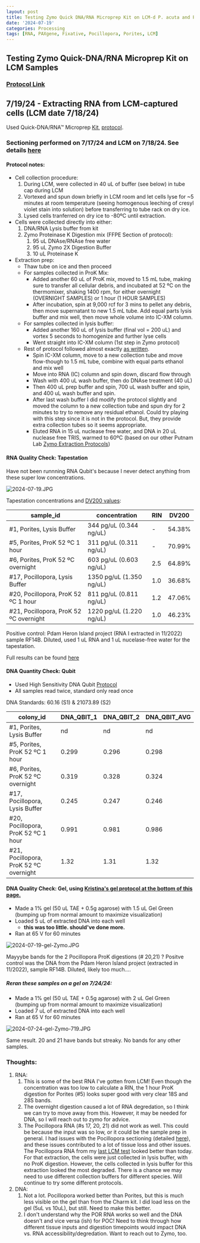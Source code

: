 ```yaml
---
layout: post
title: Testing Zymo Quick DNA/RNA Microprep Kit on LCM-d P. acuta and P. compressa
date: '2024-07-19'
categories: Processing
tags: [RNA, PAXgene, Fixative, Pocillopora, Porites, LCM]
---
```


## Testing Zymo Quick-DNA/RNA Microprep Kit on LCM Samples

### [Protocol Link](https://files.zymoresearch.com/protocols/_d7005t_d7005_quick-dna-rna_microprep_plus_kit.pdf)

## 7/19/24 - Extracting RNA from LCM-captured cells (LCM date 7/18/24)

Used Quick-DNA/RNA™ Microprep [Kit](https://www.zymoresearch.com/products/quick-dna-rna-microprep-plus-kit), [protocol](https://files.zymoresearch.com/protocols/_d7005t_d7005_quick-dna-rna_microprep_plus_kit.pdf).

### Sectioning performed on 7/17/24 and LCM on 7/18/24. See details [here](https://zdellaert.github.io/ZD_Putnam_Lab_Notebook/LCM-Test-4/) 

#### Protocol notes:

- Cell collection procedure:
  1. During LCM, were collected in 40 uL of buffer (see below) in tube cap during LCM
  2. Vortexed and spun down briefly in LCM room and let cells lyse for ~5 minutes at room temperature (seeing homogenous leeching of cresyl violet stain into solution) before transferring to tube rack on dry ice.
  3. Lysed cells tranferred on dry ice to -80ºC until extraction.
- Cells were collected directly into either:
  1. DNA/RNA Lysis buffer from kit
  2. Zymo Proteinase K Digestion mix (FFPE Section of protocol):
     1. 95 uL DNAse/RNAse free water
     2. 95 uL Zymo 2X Digestion Buffer
     3. 10 uL Proteinase K
- Extraction prep:
  - Thaw tube on ice and then proceed
  - For samples collected in ProK Mix:
    - Added another 60 uL of ProK mix, moved to 1.5 mL tube, making sure to transfer all cellular debris, and incubated at 52 ºC on the thermomixer, shaking 1400 rpm, for either overnight (OVERNIGHT SAMPLES) or 1 hour (1 HOUR SAMPLES)
    - After incubation, spin at 9,000 rcf for 3 mins to pellet any debris, then move supernatant to new 1.5 mL tube. Add equal parts lysis buffer and mix well, then move whole volume into IC-XM column.
  - For samples collected in lysis buffer:
    - Added another 160 uL of lysis buffer (final vol = 200 uL) and vortex 5 seconds to homogenize and further lyse cells
    - Went straight into IC-XM column (1st step in Zymo protocol)
  - Rest of protocol followed almost exactly [as written]((https://files.zymoresearch.com/protocols/_d7005t_d7005_quick-dna-rna_microprep_plus_kit.pdf)). 
    - Spin IC-XM column, move to a new collection tube and move flow-though to 1.5 mL tube, combine with equal parts ethanol and mix well
    - Move into RNA (IC) column and spin down, discard flow through
    - Wash with 400 uL wash buffer, then do DNAse treatment (40 uL)
    - Then 400 uL prep buffer and spin, 700 uL wash buffer and spin, and 400 uL wash buffer and spin.
    - After last wash buffer I did modify the protocol slightly and moved the column to a new collection tube and spun dry for 2 minutes to try to remove any residual ethanol. Could try playing with this step since it is not in the protocol. But, they provide extra collection tubes so it seems appropriate.
    - Eluted RNA in 15 uL nuclease free water, and DNA in 20 uL nuclease free TRIS, warmed to 60ºC (based on our other Putnam Lab [Zymo Extraction Protocols](https://zdellaert.github.io/ZD_Putnam_Lab_Notebook/Protocols_Zymo_Quick_DNA_RNA_Miniprep_Plus/))

#### RNA Quality Check: Tapestation

Have not been runnning RNA Qubit's because I never detect anything from these super low concentrations.

![2024-07-19.JPG](https://github.com/zdellaert/ZD_Putnam_Lab_Notebook/blob/master/images/tapestation/2024-07-19.JPG?raw=true)

Tapestation concentrations and [DV200 values](https://www.agilent.com/en/promotions/tapestation-dv200-determination):

| sample_id | concentration | RIN | DV200 | 
|-----------|------------|------------|-------|
| #1, Porites, Lysis Buffer   |  344 pg/uL (0.344 ng/uL) | - | 54.38% | 
| #5, Porites, ProK 52 ºC 1 hour  |   311 pg/uL (0.311 ng/uL)  | - |  70.99% | 
| #6, Porites, ProK 52 ºC overnight  |   603 pg/uL (0.603 ng/uL)  | 2.5 | 64.89% | 
| #17, Pocillopora, Lysis Buffer   |  1350 pg/uL (1.350 ng/uL) | 1.0 | 36.68% | 
| #20, Pocillopora, ProK 52 ºC 1 hour  |   811 pg/uL (0.811 ng/uL)  | 1.2 | 47.06% | 
| #21, Pocillopora, ProK 52 ºC overnight  |   1220 pg/uL (1.220 ng/uL)  | 1.0 | 46.23% | 

Positive control: Pdam Heron Island project (RNA I extracted in 11/2022) sample RF14B. Diluted, used 1 uL RNA and 1 uL nucelase-free water for the tapestation.

Full results can be found [here](https://github.com/zdellaert/ZD_Putnam_Lab_Notebook/blob/master/images/tapestation/2024-07-19.pdf)

#### DNA Quantity Check: Qubit

- Used High Sensitivity DNA Qubit [Protocol](https://zdellaert.github.io/ZD_Putnam_Lab_Notebook/Qubit-Protocol/)
- All samples read twice, standard only read once

DNA Standards: 60.16 (S1) & 21073.89 (S2)

| colony_id            | DNA_QBIT_1 | DNA_QBIT_2 |    DNA_QBIT_AVG |
|----------------------|------------|------------|-----------------|
| #1, Porites, Lysis Buffer         | nd    |  nd      |   nd      |
| #5, Porites, ProK 52 ºC 1 hour    | 0.299 |  0.296   |   0.298   |
| #6, Porites, ProK 52 ºC overnight | 0.319 | 0.328    |   0.324   |
| #17, Pocillopora, Lysis Buffer    | 0.245 |  0.247   |   0.246   |
| #20, Pocillopora, ProK 52 ºC 1 hour  | 0.991 | 0.981 |   0.986   |
| #21, Pocillopora, ProK 52 ºC overnight | 1.32 | 1.31 |   1.32    |

#### DNA Quality Check: Gel, using [Kristina's gel protocol at the bottom of this page.](https://zdellaert.github.io/ZD_Putnam_Lab_Notebook/Protocols_Zymo_Quick_DNA_RNA_Miniprep_Plus/)

- Made a 1% gel (50 uL TAE + 0.5g agarose) with 1.5 uL Gel Green (bumping up from normal amount to maximize visualization)
- Loaded 5 uL of extracted DNA into each well
  - **this was too little. should've done more.**
- Ran at 65 V for 60 minutes

![2024-07-19-gel-Zymo.JPG](https://github.com/zdellaert/ZD_Putnam_Lab_Notebook/blob/master/images/gels/2024-07-19-gel-Zymo.JPG?raw=true)

Mayyybe bands for the 2 Pocillopora ProK digestions (# 20,21) ? Positve control was the DNA from the Pdam Heron Island project (extracted in 11/2022), sample RF14B. Diluted, likely too much....

##### Reran these samples on a gel on 7/24/24:

- Made a 1% gel (50 uL TAE + 0.5g agarose) with 2 uL Gel Green (bumping up from normal amount to maximize visualization)
- Loaded 7 uL of extracted DNA into each well
- Ran at 65 V for 60 minutes

![2024-07-24-gel-Zymo-719.JPG](https://github.com/zdellaert/ZD_Putnam_Lab_Notebook/blob/master/images/gels/2024-07-24-gel-Zymo-719.JPG?raw=true)

Same result. 20 and 21 have bands but streaky. No bands for any other samples. 

### Thoughts:

1. RNA:
   1. This is some of the best RNA I've gotten from LCM! Even though the concentration was too low to calculate a RIN, the 1 hour ProK digestion for Porites (#5) looks super good with very clear 18S and 28S bands.
   2. The overnight digestion caused a lot of RNA degredation, so I think we can try to move away from this. However, it may be needed for DNA, so I will reach out to zymo for advice.
   3. The Pocillopora RNA (#s 17, 20, 21) did not work as well. This could be because the input was so low, or it could be the sample prep in general. I had issues with the Pocillopora sectioning (detailed [here](https://zdellaert.github.io/ZD_Putnam_Lab_Notebook/LCM-Test-4/)), and these issues contributed to a lot of tissue loss and other issues. The Pocillopora RNA from my [last LCM test](https://zdellaert.github.io/ZD_Putnam_Lab_Notebook/LCM-20240613-RNA-Extractions-Zymo/) looked better than today. For that extraction, the cells were just collected in lysis buffer, with no ProK digestion. However, the cells collected in lysis buffer for this extraction looked the most degraded. There is a chance we may need to use different collection buffers for different species. Will continue to try some different protocols.
2. DNA:
   1. Not a lot. Pocillopora worked better than Porites, but this is much less visible on the gel than from the Charm kit. I did load less on the gel (5uL vs 10uL), but still. Need to make this better.
   2. I don't understand why the POR RNA works so well and the DNA doesn't and vice versa (ish) for POC! Need to think through how different tissue inputs and digestion timepoints would impact DNA vs. RNA accessibility/degredation. Want to reach out to Zymo, too.